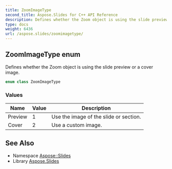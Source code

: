 ```yaml
---
title: ZoomImageType
second_title: Aspose.Slides for C++ API Reference
description: Defines whether the Zoom object is using the slide preview or a cover image.
type: docs
weight: 6436
url: /aspose.slides/zoomimagetype/
---
```

## ZoomImageType enum


Defines whether the Zoom object is using the slide preview or a cover image.

```cpp
enum class ZoomImageType
```

### Values

| Name | Value | Description |
| --- | --- | --- |
| Preview | 1 | Use the image of the slide or section. |
| Cover | 2 | Use a custom image. |

## See Also

* Namespace [Aspose::Slides](../)
* Library [Aspose.Slides](../../)